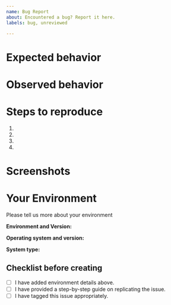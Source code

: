 ```yaml
---
name: Bug Report
about: Encountered a bug? Report it here.
labels: bug, unreviewed

---
```


<!-- Please provide a general summary of the issue in the title above. -->

# Expected behavior
<!-- Describe here what you have expected to happen -->

# Observed behavior
<!-- Describe here what happened instead of the expected behavior -->

# Steps to reproduce
<!-- Tell use all the steps you did so we can reproduce the problem -->
1. 
2. 
3. 
4.

# Screenshots
<!-- Add additional screenshots -->

# Your Environment

Please tell us more about your environment

**Environment and Version:** <!-- f.e. Dev, prod:3389ab6 -->

**Operating system and version:** <!-- f.e. Windows 10 build 19042 -->

**System type:** <!-- f.e. 64-bit -->

## Checklist before creating
- [ ] I have added environment details above.
- [ ] I have provided a step-by-step guide on replicating the issue.
- [ ] I have tagged this issue appropriately.
